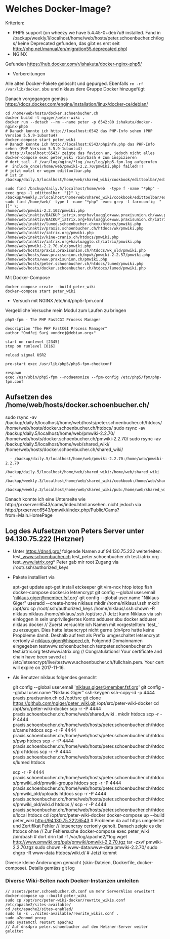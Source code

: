 # Welches Docker-Image?

Kriterien: 

* PHP5 support (on wheezy we have 5.4.45-0+deb7u9 installed. Fand in /backup/weekly.1/localhost/home/web/hosts/peter.schoenbucher.ch/logs/ keine Deprecated gefunden,
    das gibt es erst seit http://php.net/manual/en/migration55.deprecated.php)
* NGINX

Gefunden https://hub.docker.com/r/ishakuta/docker-nginx-php5/

* Vorbereitungen

Alle alten Docker-Pakete gelöscht und gepurged. Ebenfalls `rm -rf /var/lib/docker`. sbu und niklaus dere Gruppe Docker hinzugefügt

Danach vorgegangen gemäss https://docs.docker.com/engine/installation/linux/docker-ce/debian/

    cd /home/web/hosts/docker.schoenbucher.ch    
    docker build -t ngiger/peter-wiki .
    docker run --detach --rm --name peter -p 6542:80 ishakuta/docker-nginx-php5
    # Danach konnte ich http://localhost:6542 das PHP-Info sehen (PHP Version 5.5.9-1ubuntu4)
    docker-compose start peter_wiki
    # Danach konnte ich http://localhost:6543/phpinfo.php das PHP-Info sehen (PHP Version 5.5.9-1ubuntu4)
    # http://localhost:6543/ zeigte das favicon an, jedoch nicht alles
    docker-compose exec peter_wiki /bin/bash # zum inspizieren 
    # dort tail -f /var/log/nginx/*log /var/log/php5-fpm.log aufgerufen
    #  include_once(/home/web/pmwiki-2.2.70/pmwiki.php) failed!!!
    # jetzt motzt er wegen edittoolbar.php
    # ist in /backup/daily.5/localhost/home/web/shared_wiki/cookbook/edittoolbar/edittoolbar.php

    sudo find /backup/daily.5/localhost/home/web  -type f -name "*php" -exec grep -l edittoolbar  "{}" \;
    /backup/weekly.3/localhost/home/web/shared_wiki/cookbook/edittoolbar/edittoolbar.php
    sudo find /home/web/ -type f -name "*php" -exec grep -l farmconfig  "{}" \;
    /home/web/pmwiki-2.2.102/pmwiki.php
    /home/web/inaktiv/BACKUP_iatrix.org+havluagglo+www.praxisunion.ch/www.praxisunion.ch/public_html/pmwiki.php
    /home/web/inaktiv/BACKUP_iatrix.org+havluagglo+www.praxisunion.ch/iatrix/pmwiki.php
    /home/web/inaktiv/lumed.schoenbucher.chxxx/htdocs/pmwiki.php
    /home/web/inaktiv/praxis.schoenbucher.ch/htdocs/wk/pmwiki.php
    /home/web/inaktiv/iatrix.org/pmwiki.php
    /home/web/inaktiv/kine-cranio.ch/htdocs/pmwiki.php
    /home/web/inaktiv/iatrix.org+havluagglo.ch/iatrix/pmwiki.php
    /home/web/pmwiki-2.2.70.old/pmwiki.php
    /home/web/hosts/praxis.praxisunion.ch/htdocs/wk_old/pmwiki.php
    /home/web/hosts/www.praxisunion.ch/mpwk/pmwiki-2.2.57/pmwiki.php
    /home/web/hosts/www.praxisunion.ch/pmwiki.php
    /home/web/hosts/peter.schoenbucher.ch/htdocs/lumed/pmwiki.php
    /home/web/hosts/docker.schoenbucher.ch/htdocs/lumed/pmwiki.php
    
Mit Docker-Compose

    docker-compose create --build peter_wiki
    docker-compose start peter_wiki

* Versuch mit NGINX /etc/init/php5-fpm.conf

Vergebliche Versuche mein Modul zum Laufen zu bringen

    php5-fpm - The PHP FastCGI Process Manager

    description "The PHP FastCGI Process Manager"
    author "Ondřej Surý <ondrej@debian.org>"

    start on runlevel [2345]
    stop on runlevel [016]

    reload signal USR2

    pre-start exec /usr/lib/php5/php5-fpm-checkconf

    respawn
    exec /usr/sbin/php5-fpm --nodaemonize --fpm-config /etc/php5/fpm/php-fpm.conf

## Aufsetzen des  /home/web/hosts/docker.schoenbucher.ch/

sudo rsync -av /backup/daily.5/localhost/home/web/hosts/peter.schoenbucher.ch/htdocs/ /home/web/hosts/docker.schoenbucher.ch/htdocs/
sudo rsync -av /backup/daily.5/localhost/home/web/pmwiki-2.2.70/ /home/web/hosts/docker.schoenbucher.ch/pmwiki-2.2.70/
sudo rsync -av /backup/daily.5/localhost/home/web/shared_wiki/ /home/web/hosts/docker.schoenbucher.ch/shared_wiki/

      - /backup/daily.5/localhost/home/web/pmwiki-2.2.70:/home/web/pmwiki-2.2.70
      - /backup/daily.5/localhost/home/web/shared_wiki:/home/web/shared_wiki
      - /backup/weekly.3/localhost/home/web/shared_wiki/cookbook:/home/web/shared_wiki/cookbook/
      - /backup/weekly.3/localhost/home/web/shared_wiki/pub:/home/web/shared_wiki/pub/

Danach konnte ich eine Unterseite wie http://prxserver:6543/cams/index.html ansehen. nicht jedoch via 
http://prxserver:6543/pmwiki/index.php/Public/Cams?from=Main.HomePage


## Log des Aufsetzen von Peters Server unter 94.130.75.222 (Hetzner)

* Unter https://dns4.pro/ folgende Namen auf 94.130.75.222 weiterleiten: test_www.schoenbucher.ch test_peter.schoenbucher.ch test.iatrix.org test_www.iatrix.org* Peter gab mir root Zugang via /root/.ssh/authorized_keys
* Pakete installiert via

    apt-get update
    apt-get install etckeeper git vim-nox htop iotop fish docker-compose docker.io letsencrypt
    git config --global user.email 'niklaus.giger@member.fsf.org'
    git config --global user.name "Niklaus Giger"
    useradd --create-home niklaus
    mkdir /home/niklaus/.ssh
    mkdir /opt/src
    cp /root/.ssh/authorized_keys /home/niklaus/.ssh
    chown -R niklaus:niklaus /home/niklaus/.ssh /opt/src
    // Jetzt kann Niklaus via ssh einloggen in sein unprivilegiertes Konto
    adduser sbu docker
    adduser niklaus docker
    // Zuerst versuchte ich Namen mit vorgestelltem 'test_' zu erzeugen. Dies hatte letsencrypt nicht gerne (dn4pro hatte keine Propbleme damit. Deshalb auf test als Prefix umgeschaltet
    letsencrypt certonly # niklaus.giger@hispeed.ch, Folgendd Domainnamen eingegeben testwww.schoenbucher.ch testpeter.schoenbucher.ch test.iatrix.org testwww.iatrix.org
    // Congratulations! Your certificate and chain have been saved at /etc/letsencrypt/live/testwww.schoenbucher.ch/fullchain.pem.  Your cert will expire on 2017-11-16. 


* Als Benutzer niklaus folgendes gemacht

    git config --global user.email 'niklaus.giger@member.fsf.org'
    git config --global user.name "Niklaus Giger"
    ssh-keygen
    ssh-copy-id -p 4444 praxis.praxisunion.ch
    cd /opt/src
    git clone https://github.com/ngiger/peter_wiki.git /opt/src/peter-wiki-docker
    cd /opt/src/peter-wiki-docker
    scp -r -P 4444 praxis.schoenbucher.ch:/home/web/shared_wiki .
    mkdir htdocs
    scp -r -P 4444 praxis.schoenbucher.ch:/home/web/hosts/peter.schoenbucher.ch/htdocs/cams htdocs
    scp -r -P 4444 praxis.schoenbucher.ch:/home/web/hosts/peter.schoenbucher.ch/htdocs/pwp htdocs
    scp -r -P 4444 praxis.schoenbucher.ch:/home/web/hosts/peter.schoenbucher.ch/htdocs/pix htdocs
    scp -r -P 4444 praxis.schoenbucher.ch:/home/web/hosts/peter.schoenbucher.ch/htdocs/lumed htdocs

    scp -r -P 4444 praxis.schoenbucher.ch:/home/web/hosts/peter.schoenbucher.ch/htdocs/pmwiki_old/pmwiki-groups htdocs
    scp -r -P 4444 praxis.schoenbucher.ch:/home/web/hosts/peter.schoenbucher.ch/htdocs/pmwiki_old/uploads htdocs
    scp -r -P 4444 praxis.schoenbucher.ch:/home/web/hosts/peter.schoenbucher.ch/htdocs/pmwiki_old/wiki.d htdocs
    // scp -r -P 4444 praxis.schoenbucher.ch:/home/web/hosts/peter.schoenbucher.ch/htdocs/local htdocs
    cd /opt/src/peter-wiki-docker
    docker-compose up --build peter_wiki
    http://94.130.75.222:6543 # Probleme da auf https umgeleitet und Zertifikat Fehler
    // letsencrpy certonly geholt. Danach zeigte es die htdocs ohne 
    // Zur Fehlersuche
    docker-compose exec peter_wiki /bin/bash # dort drin tail -f /var/log/apache2/*log
    wget http://www.pmwiki.org/pub/pmwiki/pmwiki-2.2.70.tgz
    tar -zxvf pmwiki-2.2.70.tgz
    sudo chown -R www-data:www-data pmwiki-2.2.70/
    sudo chgrp -R www-data htdocs/wiki.d/ # Jetzt kommt

Diverse kleine Änderungen gemacht (skin-Dateien, Dockerfile, docker-compose). Details gemäss git log

### Diverse Wiki-Seiten nach Docker-Instanzen umleiten

    // assets/peter.schoenbucher.ch.conf um mehr ServerAlias erweitert
    docker-compose up --build peter_wiki
    sudo cp /opt/src/peter-wiki-docker/rewrite_wikis.conf /etc/apache2/sites-available/
    cd /etc/apache2/sites-enabled/
    sudo ln -s ../sites-available/rewrite_wikis.conf .
    sudo a2enmod proxy
    sudo systemctl restart apache2
    // Auf dns4pro peter.schoenbucher auf den Hetzner-Server weiter geleitet
